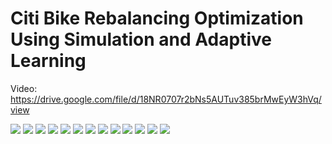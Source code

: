 # Citi Bike Rebalancing Optimization Using Simulation and Adaptive Learning

Video: https://drive.google.com/file/d/18NR0707r2bNs5AUTuv385brMwEyW3hVq/view

![](https://raw.githubusercontent.com/skandupmanyu/Citibike_Simulation/main/Report/Images/Citi%20Bike-01.jpg)
![](https://raw.githubusercontent.com/skandupmanyu/Citibike_Simulation/main/Report/Images/Citi%20Bike-02.jpg)
![](https://raw.githubusercontent.com/skandupmanyu/Citibike_Simulation/main/Report/Images/Citi%20Bike-03.jpg)
![](https://raw.githubusercontent.com/skandupmanyu/Citibike_Simulation/main/Report/Images/Citi%20Bike-04.jpg)
![](https://raw.githubusercontent.com/skandupmanyu/Citibike_Simulation/main/Report/Images/Citi%20Bike-05.jpg)
![](https://raw.githubusercontent.com/skandupmanyu/Citibike_Simulation/main/Report/Images/Citi%20Bike-06.jpg)
![](https://raw.githubusercontent.com/skandupmanyu/Citibike_Simulation/main/Report/Images/Citi%20Bike-07.jpg)
![](https://raw.githubusercontent.com/skandupmanyu/Citibike_Simulation/main/Report/Images/Citi%20Bike-08.jpg)
![](https://raw.githubusercontent.com/skandupmanyu/Citibike_Simulation/main/Report/Images/Citi%20Bike-09.jpg)
![](https://raw.githubusercontent.com/skandupmanyu/Citibike_Simulation/main/Report/Images/Citi%20Bike-10.jpg)
![](https://raw.githubusercontent.com/skandupmanyu/Citibike_Simulation/main/Report/Images/Citi%20Bike-11.jpg)
![](https://raw.githubusercontent.com/skandupmanyu/Citibike_Simulation/main/Report/Images/Citi%20Bike-12.jpg)
![](https://raw.githubusercontent.com/skandupmanyu/Citibike_Simulation/main/Report/Images/Citi%20Bike-13.jpg)

